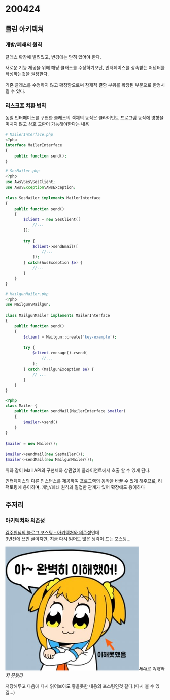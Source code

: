 # 200424

## 클린 아키텍쳐

### 개방/폐쇄의 원칙

클래스 확장에 열려있고, 변경에는 닫혀 있어야 한다.

새로운 기능 제공을 위해 해당 클래스를 수정하기보단, 인터페이스를 상속받는 어댑터를 작성하는것을 권장한다.

기존 클래스를 수정하지 않고 확장함으로써 잠재적 결함 부위를 확장된 부분으로 한정시킬 수 있다.

### 리스코프 치환 법칙

동일 인터페이스를 구현한 클래스의 객체의 동작은 클라이언트 프로그램 동작에 영향을 미치지 않고 상호 교환이 가능해야한다는 내용

```php
# MailerInterface.php
<?php
interface MailerInterface
{
    public function send();
}
```

```php
# SesMailer.php
<?php
use Aws\Ses\SesClient;
use Aws\Exception\AwsException;

class SesMailer implements MailerInterface
{
    public function send()
    {
        $client = new SesClient([
            //...
        ]);

        try {
            $client->sendEmail([
                //...
            ]);
        } catch(AwsException $e) {
            //...
        }
    }
}
```

```php
# MailgunMailer.php
<?php
use Mailgun\Mailgun;

class MailgunMailer implements MailerInterface
{
    public function send()
    {
        $client = Mailgun::create('key-example');

        try {
            $client->mesage()->send(
                //...
            );
        } catch (MailgunException $e) {
            // ...
        }
    }
}
```

```php
<?php
class Mailer {
    public function sendMail(MailerInterface $mailer)
    {
        $mailer->send()
    }
}

$mailer = new Mailer();

$mailer->sendMail(new SesMailer());
$mailer->sendMail(new MailgunMailer());
```

위와 같이 Mail API의 구현체와 상관없이 클라이언트에서 호출 할 수 있게 된다.

인터페이스의 다른 인스턴스를 제공하여 프로그램의 동작을 바꿀 수 있게 해주므로, 리팩토링에 용이하며, 개방/폐쇄 원칙과 밀접한 관계가 있어 확장에도 용이하다

## 주저리

### 아키텍쳐와 의존성

[김주원님의 블로그 포스팅 - 아키텍처와 의존성](https://blog.appkr.dev/learn-n-think/clean-architecture-and-dependency/)인데<br/>
3년전에 쓰인 글이지만, 지금 다시 읽어도 많은 생각이 드는 포스팅...

![i-did-understand](../../../Resources/I-Did-Understand.jpg)*제대로 이해하지 못했다*

저장해두고 다음에 다시 읽어보아도 좋을듯한 내용의 포스팅인것 같다.(다시 볼 수 있길...)